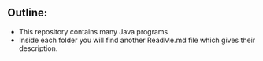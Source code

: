 ## Outline:
- This repository contains many Java programs. 
- Inside each folder you will find another ReadMe.md file which gives their description.
